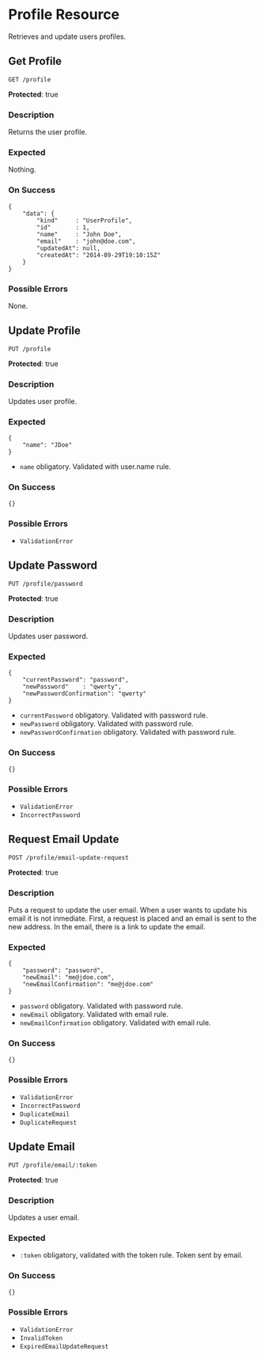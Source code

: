# Profile Resource

Retrieves and update users profiles.



## Get Profile

`GET /profile`

**Protected**: true

### Description

Returns the user profile.

### Expected

Nothing.

### On Success

```
{
    "data": {
        "kind"     : "UserProfile",
        "id"       : 1,
        "name"     : "John Doe",
        "email"    : "john@doe.com",
        "updatedAt": null,
        "createdAt": "2014-09-29T19:10:15Z"
    }
}
```

### Possible Errors

None.



## Update Profile

`PUT /profile`

**Protected**: true

### Description

Updates user profile.

### Expected

```
{
    "name": "JDoe"
}
```

- `name` obligatory. Validated with user.name rule.

### On Success

```
{}
```

### Possible Errors

- `ValidationError`



## Update Password

`PUT /profile/password`

**Protected**: true

### Description

Updates user password.

### Expected

```
{
    "currentPassword": "password",
    "newPassword"    : "qwerty",
    "newPasswordConfirmation": "qwerty"
}
```

- `currentPassword` obligatory. Validated with password rule.
- `newPassword` obligatory. Validated with password rule.
- `newPasswordConfirmation` obligatory. Validated with password rule.

### On Success

```
{}
```

### Possible Errors

- `ValidationError`
- `IncorrectPassword`



## Request Email Update

`POST /profile/email-update-request`

**Protected**: true

### Description

Puts a request to update the user email. When a user wants to update his email it is not inmediate. First, a request is placed and an email is sent to the new address. In the email, there is a link to update the email.

### Expected

```
{
    "password": "password",
    "newEmail": "me@jdoe.com",
    "newEmailConfirmation": "me@jdoe.com"
}
```

- `password` obligatory. Validated with password rule.
- `newEmail` obligatory. Validated with email rule.
- `newEmailConfirmation` obligatory. Validated with email rule.

### On Success

```
{}
```

### Possible Errors

- `ValidationError`
- `IncorrectPassword`
- `DuplicateEmail`
- `DuplicateRequest`



## Update Email

`PUT /profile/email/:token`

**Protected**: true

### Description

Updates a user email.

### Expected

- `:token` obligatory, validated with the token rule. Token sent by email.

### On Success

```
{}
```

### Possible Errors

- `ValidationError`
- `InvalidToken`
- `ExpiredEmailUpdateRequest`

